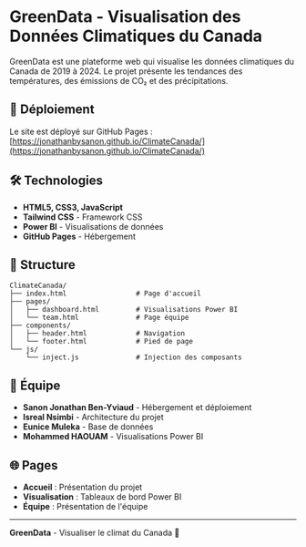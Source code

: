 # GreenData - Visualisation des Données Climatiques du Canada

GreenData est une plateforme web qui visualise les données climatiques du Canada de 2019 à 2024. Le projet présente les tendances des températures, des émissions de CO₂ et des précipitations.

## 🚀 Déploiement

Le site est déployé sur GitHub Pages : [https://jonathanbysanon.github.io/ClimateCanada/](https://jonathanbysanon.github.io/ClimateCanada/)

## 🛠️ Technologies

- **HTML5, CSS3, JavaScript**
- **Tailwind CSS** - Framework CSS
- **Power BI** - Visualisations de données
- **GitHub Pages** - Hébergement

## 📁 Structure

```
ClimateCanada/
├── index.html                 # Page d'accueil
├── pages/
│   ├── dashboard.html         # Visualisations Power BI
│   └── team.html              # Page équipe
├── components/
│   ├── header.html            # Navigation
│   └── footer.html            # Pied de page
└── js/
    └── inject.js              # Injection des composants
```

## 👥 Équipe

- **Sanon Jonathan Ben-Yviaud** - Hébergement et déploiement
- **Isreal Nsimbi** - Architecture du projet
- **Eunice Muleka** - Base de données
- **Mohammed HAOUAM** - Visualisations Power BI

## 🌐 Pages

- **Accueil** : Présentation du projet
- **Visualisation** : Tableaux de bord Power BI
- **Équipe** : Présentation de l'équipe

---

**GreenData** - Visualiser le climat du Canada 🌱
